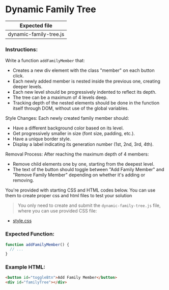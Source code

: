 # Dynamic Family Tree

| Expected file          |
| ---------------------- |
| dynamic-family-tree.js |

### Instructions:

Write a function `addFamilyMember` that:

- Creates a new div element with the class "member" on each button click.
- Each newly added member is nested inside the previous one, creating deeper levels.
- Each new level should be progressively indented to reflect its depth.
- The tree can be a maximum of 4 levels deep.
- Tracking depth of the nested elements should be done in the function itself through DOM, without use of the global variables.

Style Changes: Each newly created family member should:

- Have a different background color based on its level.
- Get progressively smaller in size (font size, padding, etc.).
- Have a unique border style.
- Display a label indicating its generation number (1st, 2nd, 3rd, 4th).

Removal Process: After reaching the maximum depth of 4 members:

- Remove child elements one by one, starting from the deepest level.
- The text of the button should toggle between "Add Family Member" and "Remove Family Member" depending on whether it's adding or removing.

You're provided with starting CSS and HTML codes below. You can use them to create proper css and html files to test your solution

> You only need to create and submit the `dynamic-family-tree.js` file, where you can use provided CSS file:

- [style.css](https://github.com/alem-platform/sprint-js/blob/main/story07/dynamic-family-tree/style.css)

### Expected Function:

```js
function addFamilyMember() {
  // ...
}
```

### Example HTML:

```html
<button id="toggleBtn">Add Family Member</button>
<div id="familyTree"></div>
```
